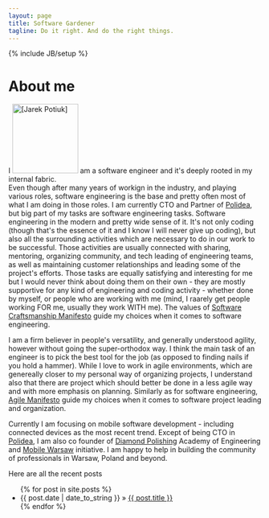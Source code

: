 ```yaml
---
layout: page
title: Software Gardener
tagline: Do it right. And do the right things.
---
```

{% include JB/setup %}

# About me

I <img alt =" [Jarek Potiuk] " src="{{BASE_PATH}}/images/JP.jpg" width="131" height="138" class="floatingImage"/> am a software engineer 
and it's deeply rooted in my internal fabric.  
Even though after many years of workign in the industry, and playing various roles, software engineering is the base 
and pretty often most of what I am doing in those roles. I am currently CTO and Partner of 
[Polidea](http://www.polidea.pl), but big part of my tasks are software engineering tasks. Software engineering in 
the modern and pretty wide sense of it. It's not only coding (though that's the essence of it and I know I will 
never give up coding), but also all the surrounding activities which are necessary to do in our work to be successful. 
Those activities are usually connected with sharing, mentoring, organizing community, and tech leading of 
engineering teams, as well as maintaining customer relationships and leading some of the project's efforts. 
Those tasks are equally satisfying and interesting for me but I would never
think about doing them on their own - they are mostly supportive for any kind of engineering and coding activity -
whether done by myself, or people who are working with me (mind, I raarely get people working FOR me, usually they
work WITH me). The values of [Software Craftsmanship Manifesto](http://manifesto.softwarecraftsmanship.org/)
guide my choices when it comes to software engineering.

I am a firm believer in people's versatility, and generally understood agility, however without going the
super-orthodox way. I think the main task of an engineer is to pick the best tool for the job (as opposed 
to finding nails if you hold a hammer). While I love to work in agile environments, which are genereally 
closer to my personal way of organizing projects, I understand also that there are project which should better
be done in a less agile way and with more emphasis on planning. Similarly as for software engineering, 
[Agile Manifesto](http://agilemanifesto.org/) guide my choices when it comes to software project leading and 
organization.

Currently I am focusing on mobile software development - including connected devices as the most recent trend. Except
of being CTO in [Polidea](http://www.polidea.pl), I am also co founder of [Diamond Polishing](http://www.szlif.edu.pl) 
Academy of Engineering and [Mobile Warsaw](http://mobile-warsaw.pl) initiative. I am happy to help in building the
community of professionals in Warsaw, Poland and beyond.

Here are all the recent posts 

<ul class="posts">
  {% for post in site.posts %}
    <li><span>{{ post.date | date_to_string }}</span> &raquo; <a href="{{ BASE_PATH }}{{ post.url }}">{{ post.title }}</a></li>
  {% endfor %}
</ul>
